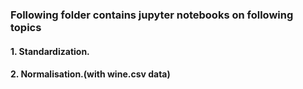 ### Following folder contains jupyter notebooks on following topics
#### 1. Standardization.
#### 2. Normalisation.(with wine.csv data)
